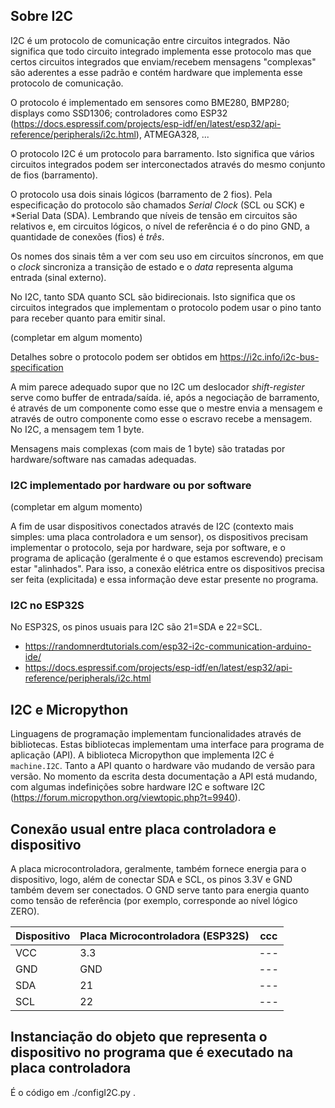## Sobre I2C

I2C é um protocolo de comunicação entre circuitos integrados. Não significa que todo circuito integrado implementa esse protocolo mas que certos circuitos integrados que enviam/recebem mensagens "complexas" são aderentes a esse padrão e contém hardware que implementa esse protocolo de comunicação.

O protocolo é implementado em sensores como BME280, BMP280; displays como SSD1306; controladores como ESP32 (https://docs.espressif.com/projects/esp-idf/en/latest/esp32/api-reference/peripherals/i2c.html), ATMEGA328, ...

O protocolo I2C é um protocolo para barramento. Isto significa que vários circuitos integrados podem ser interconectados através do mesmo conjunto de fios (barramento).

O protocolo usa dois sinais lógicos (barramento de 2 fios). Pela especificação do protocolo são chamados *Serial Clock* (SCL ou SCK) e *Serial Data (SDA). Lembrando que níveis de tensão em circuitos são relativos e, em circuitos lógicos, o nível de referência é o do pino GND, a quantidade de conexões (fios) é *três*.

Os nomes dos sinais têm a ver com seu uso em circuitos síncronos, em que o *clock* sincroniza a transição de estado e o *data* representa alguma entrada (sinal externo).

No I2C, tanto SDA quanto SCL são bidirecionais. Isto significa que os circuitos integrados que implementam o protocolo podem usar o pino tanto para receber quanto para emitir sinal.

(completar em algum momento)

Detalhes sobre o protocolo podem ser obtidos em https://i2c.info/i2c-bus-specification

A mim parece adequado supor que no I2C um deslocador *shift-register* serve como buffer de entrada/saída. ié, após a negociação de barramento, é através de um componente como esse que o mestre envia a mensagem e através de outro componente como esse o escravo recebe a mensagem. No I2C, a mensagem tem 1 byte.

Mensagens mais complexas (com mais de 1 byte) são tratadas por hardware/software nas camadas adequadas.

### I2C implementado por hardware ou por software

(completar em algum momento)

A fim de usar dispositivos conectados através de I2C (contexto mais simples: uma placa controladora e um sensor), os dispositivos precisam implementar o protocolo, seja por hardware, seja por software, e o programa de aplicação (geralmente é o que estamos escrevendo) precisam estar "alinhados". Para isso, a conexão elétrica entre os dispositivos precisa ser feita (explicitada) e essa informação deve estar presente no programa.

### I2C no ESP32S

No ESP32S, os pinos usuais para I2C são 21=SDA e 22=SCL.

- https://randomnerdtutorials.com/esp32-i2c-communication-arduino-ide/
- https://docs.espressif.com/projects/esp-idf/en/latest/esp32/api-reference/peripherals/i2c.html

## I2C e Micropython

Linguagens de programação implementam funcionalidades através de bibliotecas. Estas bibliotecas implementam uma interface para programa de aplicação (API). A biblioteca Micropython que implementa I2C é `machine.I2C`. Tanto a API quanto o hardware vão mudando de versão para versão. No momento da escrita desta documentação a API está mudando, com algumas indefinições sobre hardware I2C e software I2C (https://forum.micropython.org/viewtopic.php?t=9940).

## Conexão usual entre placa controladora e dispositivo

A placa microcontroladora, geralmente, também fornece energia para o dispositivo, logo, além de conectar SDA e SCL, os pinos 3.3V e GND também devem ser conectados. O GND serve tanto para energia quanto como tensão de referência (por exemplo, corresponde ao nível lógico ZERO).

| Dispositivo | Placa Microcontroladora (ESP32S) | ccc |
| --- | --- | --- |
| VCC | 3.3 | --- |
| GND | GND | --- |
| SDA | 21 | --- |
| SCL | 22 | --- |

## Instanciação do objeto que representa o dispositivo no programa que é executado na placa controladora

É o código em ./configI2C.py . 

